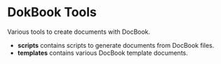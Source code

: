 DokBook Tools
=============

Various tools to create documents with DocBook.

  - **scripts** contains scripts to generate documents from DocBook files.
  - **templates** contains various DocBook template documents.

